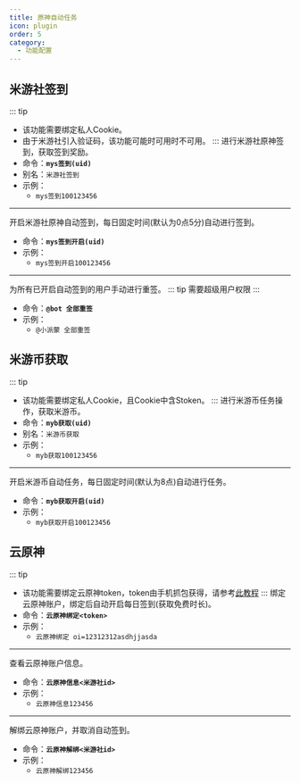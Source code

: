 ```yaml
---
title: 原神自动任务
icon: plugin
order: 5
category:
  - 功能配置
---
```


## 米游社签到
::: tip
- 该功能需要绑定私人Cookie。
- 由于米游社引入验证码，该功能可能时可用时不可用。
:::
进行米游社原神签到，获取签到奖励。
- 命令：**`mys签到(uid)`**
- 别名：`米游社签到`
- 示例：
  - `mys签到100123456`
---
开启米游社原神自动签到，每日固定时间(默认为0点5分)自动进行签到。
- 命令：**`mys签到开启(uid)`**
- 示例：
  - `mys签到开启100123456`
---
为所有已开启自动签到的用户手动进行重签。
::: tip 需要超级用户权限
:::
- 命令：**`@bot 全部重签`**
- 示例：
  - `@小派蒙 全部重签`

## 米游币获取
::: tip
- 该功能需要绑定私人Cookie，且Cookie中含Stoken。
:::
进行米游币任务操作，获取米游币。
- 命令：**`myb获取(uid)`**
- 别名：`米游币获取`
- 示例：
  - `myb获取100123456`
---
开启米游币自动任务，每日固定时间(默认为8点)自动进行任务。
- 命令：**`myb获取开启(uid)`**
- 示例：
  - `myb获取开启100123456`

## 云原神
::: tip
- 该功能需要绑定云原神token，token由手机抓包获得，请参考[此教程](https://blog.ethreal.cn/archives/yysgettoken)
  :::
绑定云原神账户，绑定后自动开启每日签到(获取免费时长)。
- 命令：**`云原神绑定<token>`**
- 示例：
  - `云原神绑定 oi=12312312asdhjjasda`
---
查看云原神账户信息。
- 命令：**`云原神信息<米游社id>`**
- 示例：
  - `云原神信息123456`
---
解绑云原神账户，并取消自动签到。
- 命令：**`云原神解绑<米游社id>`**
- 示例：
  - `云原神解绑123456`